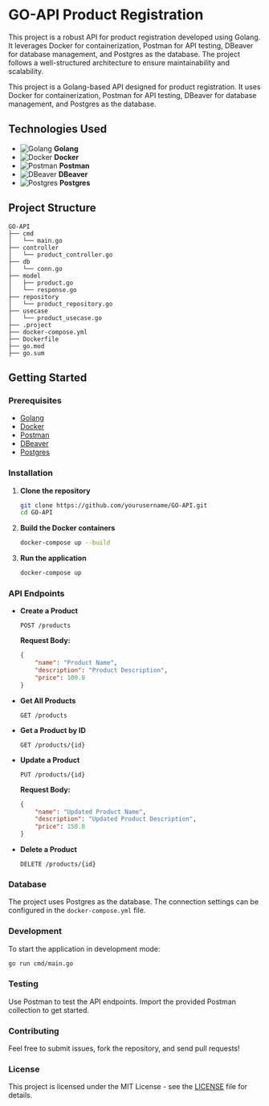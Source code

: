 # GO-API Product Registration

This project is a robust API for product registration developed using Golang. It leverages Docker for containerization, Postman for API testing, DBeaver for database management, and Postgres as the database. The project follows a well-structured architecture to ensure maintainability and scalability.

This project is a Golang-based API designed for product registration. It uses Docker for containerization, Postman for API testing, DBeaver for database management, and Postgres as the database.

## Technologies Used

- ![Golang](https://img.shields.io/badge/Go-1.15-blue?logo=go) **Golang**
- ![Docker](https://img.shields.io/badge/Docker-19.03.8-blue?logo=docker) **Docker**
- ![Postman](https://img.shields.io/badge/Postman-7.30.1-orange?logo=postman) **Postman**
- ![DBeaver](https://img.shields.io/badge/DBeaver-7.1.0-blue?logo=dbeaver) **DBeaver**
- ![Postgres](https://img.shields.io/badge/PostgreSQL-12.3-blue?logo=postgresql) **Postgres**

## Project Structure

```
GO-API
├── cmd
│   └── main.go
├── controller
│   └── product_controller.go
├── db
│   └── conn.go
├── model
│   ├── product.go
│   └── response.go
├── repository
│   └── product_repository.go
├── usecase
│   └── product_usecase.go
├── .project
├── docker-compose.yml
├── Dockerfile
├── go.mod
├── go.sum
```

## Getting Started

### Prerequisites

- [Golang](https://golang.org/dl/)
- [Docker](https://www.docker.com/products/docker-desktop/)
- [Postman](https://www.postman.com/downloads/)
- [DBeaver](https://dbeaver.io/download/)
- [Postgres](https://www.postgresql.org/download/)

### Installation

1. **Clone the repository**

   ```sh
   git clone https://github.com/yourusername/GO-API.git
   cd GO-API
   ```

2. **Build the Docker containers**

   ```sh
   docker-compose up --build
   ```

3. **Run the application**

   ```sh
   docker-compose up
   ```

### API Endpoints

- **Create a Product**

  ```http
  POST /products
  ```

  **Request Body:**

  ```json
  {
      "name": "Product Name",
      "description": "Product Description",
      "price": 100.0
  }
  ```

- **Get All Products**

  ```http
  GET /products
  ```

- **Get a Product by ID**

  ```http
  GET /products/{id}
  ```

- **Update a Product**

  ```http
  PUT /products/{id}
  ```

  **Request Body:**

  ```json
  {
      "name": "Updated Product Name",
      "description": "Updated Product Description",
      "price": 150.0
  }
  ```

- **Delete a Product**

  ```http
  DELETE /products/{id}
  ```

### Database

The project uses Postgres as the database. The connection settings can be configured in the `docker-compose.yml` file.

### Development

To start the application in development mode:

```sh
go run cmd/main.go
```

### Testing

Use Postman to test the API endpoints. Import the provided Postman collection to get started.

### Contributing

Feel free to submit issues, fork the repository, and send pull requests!

### License

This project is licensed under the MIT License - see the [LICENSE](LICENSE) file for details.
